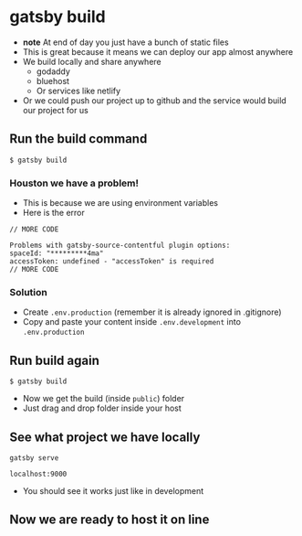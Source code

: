 # gatsby build
* **note** At end of day you just have a bunch of static files
* This is great because it means we can deploy our app almost anywhere
* We build locally and share anywhere
    - godaddy
    - bluehost
    - Or services like netlify
* Or we could push our project up to github and the service would build our project for us

## Run the build command
`$ gatsby build`

### Houston we have a problem!
* This is because we are using environment variables
* Here is the error

```
// MORE CODE

Problems with gatsby-source-contentful plugin options:
spaceId: "*********4ma"
accessToken: undefined - "accessToken" is required
// MORE CODE
```

### Solution
* Create `.env.production` (remember it is already ignored in .gitignore)
* Copy and paste your content inside `.env.development` into `.env.production`

## Run build again
`$ gatsby build`

* Now we get the build (inside `public`) folder
* Just drag and drop folder inside your host

## See what project we have locally
`gatsby serve`

`localhost:9000`

* You should see it works just like in development

## Now we are ready to host it on line
